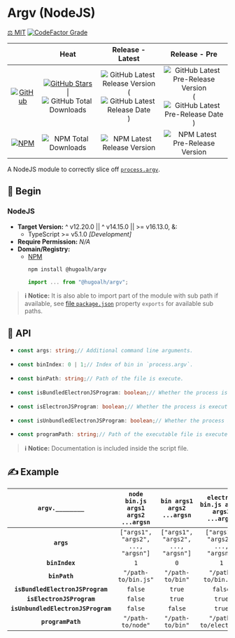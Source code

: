 # Argv (NodeJS)

[⚖️ MIT](./LICENSE.md)
[![CodeFactor Grade](https://img.shields.io/codefactor/grade/github/hugoalh-studio/argv-nodejs?label=Grade&logo=codefactor&logoColor=ffffff&style=flat-square "CodeFactor Grade")](https://www.codefactor.io/repository/github/hugoalh-studio/argv-nodejs)

|  | **Heat** | **Release - Latest** | **Release - Pre** |
|:-:|:-:|:-:|:-:|
| [![GitHub](https://img.shields.io/badge/GitHub-181717?logo=github&logoColor=ffffff&style=flat-square "GitHub")](https://github.com/hugoalh-studio/argv-nodejs) | [![GitHub Stars](https://img.shields.io/github/stars/hugoalh-studio/argv-nodejs?label=&logoColor=ffffff&style=flat-square "GitHub Stars")](https://github.com/hugoalh-studio/argv-nodejs/stargazers) \| ![GitHub Total Downloads](https://img.shields.io/github/downloads/hugoalh-studio/argv-nodejs/total?label=&style=flat-square "GitHub Total Downloads") | ![GitHub Latest Release Version](https://img.shields.io/github/release/hugoalh-studio/argv-nodejs?sort=semver&label=&style=flat-square "GitHub Latest Release Version") (![GitHub Latest Release Date](https://img.shields.io/github/release-date/hugoalh-studio/argv-nodejs?label=&style=flat-square "GitHub Latest Release Date")) | ![GitHub Latest Pre-Release Version](https://img.shields.io/github/release/hugoalh-studio/argv-nodejs?include_prereleases&sort=semver&label=&style=flat-square "GitHub Latest Pre-Release Version") (![GitHub Latest Pre-Release Date](https://img.shields.io/github/release-date-pre/hugoalh-studio/argv-nodejs?label=&style=flat-square "GitHub Latest Pre-Release Date")) |
| [![NPM](https://img.shields.io/badge/NPM-CB3837?logo=npm&logoColor=ffffff&style=flat-square "NPM")](https://www.npmjs.com/package/@hugoalh/argv) | ![NPM Total Downloads](https://img.shields.io/npm/dt/@hugoalh/argv?label=&style=flat-square "NPM Total Downloads") | ![NPM Latest Release Version](https://img.shields.io/npm/v/@hugoalh/argv/latest?label=&style=flat-square "NPM Latest Release Version") | ![NPM Latest Pre-Release Version](https://img.shields.io/npm/v/@hugoalh/argv/pre?label=&style=flat-square "NPM Latest Pre-Release Version") |

A NodeJS module to correctly slice off [`process.argv`](https://nodejs.org/api/process.html#processargv).

## 🔰 Begin

### NodeJS

- **Target Version:** ^ v12.20.0 \|\| ^ v14.15.0 \|\| >= v16.13.0, &:
  - TypeScript >= v5.1.0 *\[Development\]*
- **Require Permission:** *N/A*
- **Domain/Registry:**
  - [NPM](https://www.npmjs.com/package/@hugoalh/argv)
    ```sh
    npm install @hugoalh/argv
    ```
    ```js
    import ... from "@hugoalh/argv";
    ```

> **ℹ️ Notice:** It is also able to import part of the module with sub path if available, see [file `package.json`](./package.json) property `exports` for available sub paths.

## 🧩 API

- ```ts
  const args: string;// Additional command line arguments.
  ```
- ```ts
  const binIndex: 0 | 1;// Index of bin in `process.argv`.
  ```
- ```ts
  const binPath: string;// Path of the file is execute.
  ```
- ```ts
  const isBundledElectronJSProgram: boolean;// Whether the process is execute from bundled ElectronJS program.
  ```
- ```ts
  const isElectronJSProgram: boolean;// Whether the process is execute from ElectronJS program.
  ```
- ```ts
  const isUnbundledElectronJSProgram: boolean;// Whether the process is execute from unbundled ElectronJS program.
  ```
- ```ts
  const programPath: string;// Path of the executable file is execute.
  ```

> **ℹ️ Notice:** Documentation is included inside the script file.

## ✍️ Example

| **`argv.________`** | **`node bin.js args1 args2 ...argsn`** | **`bin args1 args2 ...argsn`** | **`electron bin.js args1 args2 ...argsn`** |
|:-:|:-:|:-:|:-:|
| **`args`** | `["args1", "args2", ..., "argsn"]` | `["args1", "args2", ..., "argsn"]` | `["args1", "args2", ..., "argsn"]` |
| **`binIndex`** | `1` | `0` | `1` |
| **`binPath`** | `"/path-to/bin.js"` | `"/path-to/bin"` | `"/path-to/bin.js"` |
| **`isBundledElectronJSProgram`** | `false` | `true` | `false` |
| **`isElectronJSProgram`** | `false` | `true` | `true` |
| **`isUnbundledElectronJSProgram`** | `false` | `false` | `true` |
| **`programPath`** | `"/path-to/node"` | `"/path-to/bin"` | `"/path-to/electron"` |
